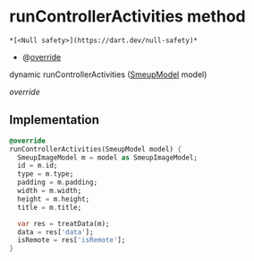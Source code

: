 


# runControllerActivities method




    *[<Null safety>](https://dart.dev/null-safety)*



- @[override](https://api.flutter.dev/flutter/dart-core/override-constant.html)

dynamic runControllerActivities
([SmeupModel](../../smeup_models_widgets_smeup_model/SmeupModel-class.md) model)

_override_






## Implementation

```dart
@override
runControllerActivities(SmeupModel model) {
  SmeupImageModel m = model as SmeupImageModel;
  id = m.id;
  type = m.type;
  padding = m.padding;
  width = m.width;
  height = m.height;
  title = m.title;

  var res = treatData(m);
  data = res['data'];
  isRemote = res['isRemote'];
}
```







